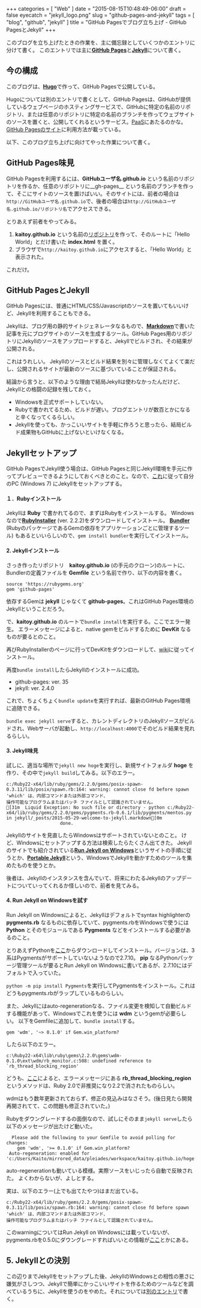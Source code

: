 +++
categories = [ "Web" ]
date = "2015-08-15T10:48:49-06:00"
draft = false
eyecatch = "jekyll_logo.png"
slug = "github-pages-and-jekyll"
tags = [ "blog", "github", "jekyll" ]
title = "GitHub Pagesでブログ立ち上げ - GitHub PagesとJekyll"
+++

このブログを立ち上げたときの作業を、主に備忘録としていくつかのエントリに分けて書く。
このエントリでは主に[__GitHub Pages__](https://pages.github.com/)と[__Jekyll__](http://jekyllrb.com/docs/home/)について書く。

## 今の構成
このブログは、[__Hugo__](https://gohugo.io/)で作って、GitHub Pagesで公開している。

Hugoについては別のエントリで書くとして、GitHub Pagesは、GitHubが提供しているウェブページのホスティングサービスで、GitHubに特定の名前のリポジトリ、または任意のリポジトリに特定の名前のブランチを作ってウェブサイトのソースを置くと、公開してくれるというサービス。[PaaS](https://ja.wikipedia.org/wiki/Platform_as_a_Service)にあたるのかな。
[GitHub Pagesのサイト](https://pages.github.com/)に利用方法が載っている。

以下、このブログ立ち上げに向けてやった作業について書く。

## GitHub Pages味見
GitHub Pagesを利用するには、__GitHubユーザ名.github.io__ という名前のリポジトリを作るか、任意のリポジトリに__gh-pages__ という名前のブランチを作って、そこにサイトのソースを置けばいい。そのサイトには、前者の場合は`http://GitHubユーザ名.github.io`で、後者の場合は`http://GitHubユーザ名.github.io/リポジトリ名`でアクセスできる。

とりあえず前者をやってみる。

1. __kaitoy.github.io__ という名前の[リポジトリ](https://github.com/kaitoy/kaitoy.github.io)を作って、そのルートに「Hello World」とだけ書いた __index.html__ を置く。
2. ブラウザで`http://kaitoy.github.io`にアクセスすると、「Hello World」と表示された。

これだけ。

## GitHub PagesとJekyll
GitHub Pagesには、普通にHTML/CSS/Javascriptのソースを置いてもいいけど、Jekyllを利用することもできる。

Jekyllは、ブログ用の静的サイトジェネレータなるもので、[__Markdown__](https://ja.wikipedia.org/wiki/Markdown)で書いた記事を元にブログサイトのソースを生成するツール。GitHub Pages用のリポジトリにJekyllのソースをアップロードすると、Jekyllでビルドされ、その結果が公開される。

これはうれしい。  Jekyllのソースとビルド結果を別々に管理しなくてよくて楽だし、公開されるサイトが最新のソースに基づいていることが保証される。

結論から言うと、以下のような理由で結局Jekyllは使わなかったんだけど、Jekyllとの格闘の記録を残しておく。

* Windowsを正式サポートしていない。
* Rubyで書かれてるため、ビルドが遅い。ブログエントリが数百とかになると辛くなってくるらしい。
* Jekyllを使っても、かっこいいサイトを手軽に作ろうと思ったら、結局ビルド成果物もGitHubに上げないといけなくなる。

## Jekyllセットアップ
GitHub PagesでJekyll使う場合は、GitHub Pagesと同じJekyll環境を手元に作ってプレビューできるようにしておくべきとのこと。なので、[これ](https://help.github.com/articles/using-jekyll-with-pages/)に従って自分のPC (Windows 7) にJekyllをセットアップする。

#### １．Rubyインストール
Jekyllは __Ruby__ で書かれてるので、まずはRubyをインストールする。
Windowsなので[__RubyInstaller__](http://rubyinstaller.org/) (ver. 2.2.2)をダウンロードしてインストール。
[__Bundler__](http://bundler.io/) (RubyのパッケージであるGemの依存をアプリケーションごとに管理するツール) もあるといいらしいので、`gem install bundler`を実行してインストール。

#### 2.  Jekyllインストール
さっき作ったリポジトリ　__kaitoy.github.io__ (の手元のクローン)のルートに、Bundlerの定義ファイルを __Gemfile__ という名前で作り、以下の内容を書く。

```
source 'https://rubygems.org'
gem 'github-pages'
```

依存するGemは __jekyll__ じゃなくて __github-pages__。これはGitHub Pages環境のJekyllということだろう。

で、__kaitoy.github.io__ のルートで`bundle install`を実行する。ここでエラー発生。
エラーメッセージによると、native gemをビルドするために __DevKit__ なるものが要るとのこと。

再びRubyInstallerのページに行ってDevKitをダウンロードして、[wiki](http://github.com/oneclick/rubyinstaller/wiki/Development-Kit)に従ってインストール。

再度`bundle install`したらJekyllのインストールに成功。

* github-pages: ver. 35
* jekyll: ver. 2.4.0

これで、ちょくちょく`bundle update`を実行すれば、最新のGitHub Pages環境に追随できる。

`bundle exec jekyll serve`すると、カレントディレクトリのJekyllソースがビルドされ、Webサーバが起動し、`http://localhost:4000`でそのビルド結果を見れるらしい。

#### 3.  Jekyll味見
試しに、適当な場所で`jekyll new hoge`を実行し、新規サイトフォルダ __hoge__ を作り、その中で`jekyll build`してみる。以下のエラー。

```text
c:/Ruby22-x64/lib/ruby/gems/2.2.0/gems/posix-spawn-0.3.11/lib/posix/spawn.rb:164: warning: cannot close fd before spawn
'which' は、内部コマンドまたは外部コマンド、
操作可能なプログラムまたはバッチ ファイルとして認識されていません。
[31m  Liquid Exception: No such file or directory - python c:/Ruby22-x64/lib/ruby/gems/2.2.0/gems/pygments.rb-0.6.1/lib/pygments/mentos.py in jekyll/_posts/2015-05-29-welcome-to-jekyll.markdown[0m
                    done.
```

Jekyllのサイトを見直したらWindowsはサポートされていないとのこと。
けど、Windowsにセットアップする方法は検索したらたくさん出てきた。
Jekyllのサイトでも紹介されている[__Run Jekyll on Windows__](http://jekyll-windows.juthilo.com/)というサイトの手順に従うとか、[__Portable Jekyll__](https://github.com/madhur/PortableJekyll)という、WindowsでJekyllを動かすためのツールを集めたものを使うとか。

後者は、Jekyllのインスタンスを含んでいて、将来にわたるJekyllのアップデートについていってくれるか怪しいので、前者を見てみる。

#### 4. Run Jekyll on Windowsを試す
Run Jekyll on Windowsによると、Jekyllはデフォルトでsyntax highlighterの __pygments.rb__ なるものに依存していて、pygments.rbをWindowsで使うには __Python__ とそのモジュールである __Pygments__ などをインストールする必要があるのこと。

とりあえずPythonを[ここ](https://www.python.org/downloads/windows/)からダウンロードしてインストール。バージョンは、3系はPygmentsがサポートしていないようなので2.7.10。
__pip__ なるPythonパッケージ管理ツールが要るとRun Jekyll on Windowsに書いてあるが、2.7.10にはデフォルトで入っていた。

`python -m pip install Pygments`を実行してPygmentsをインストール。これはどうもpygments.rbがラップしているものらしい。

また、Jekyllにはauto-regenerationなる、ファイル変更を検知して自動ビルドする機能があって、Windowsでこれを使うには __wdm__ というgemが必要らしい。
以下をGemfileに追加して、`bundle install`する。

```
gem 'wdm', '~> 0.1.0' if Gem.win_platform?
```

したら以下のエラー。

```text
c:\Ruby22-x64\lib\ruby\gems\2.2.0\gems\wdm-0.1.0\ext\wdm/rb_monitor.c:508: undefined reference to `rb_thread_blocking_region'
```

どうも、[ここ](https://github.com/Maher4Ever/wdm/issues/18)によると、エラーメッセージにある __rb_thread_blocking_region__ というメソッドは、Ruby 2.0で非推奨になり2.2で消されたものらしい。

wdmはもう数年更新されておらず、修正の見込みはなさそう。(後日見たら開発再開されてて、この問題も修正されていた。)

Rubyをダウングレードするの面倒なので、試しにそのまま`jekyll serve`したら以下のメッセージが出たけど動いた。

```text
  Please add the following to your Gemfile to avoid polling for changes:
    gem 'wdm', '>= 0.1.0' if Gem.win_platform?
 Auto-regeneration: enabled for 'c:/Users/Kaito/mirrored_data/pleiades/workspace/kaitoy.github.io/hoge'
```

auto-regenerationも動いている模様。実際ソースをいじったら自動で反映された。
よくわからないが、よしとする。

実は、以下のエラー(上でも出てたやつ)はまだ出ている。

```text
c:/Ruby22-x64/lib/ruby/gems/2.2.0/gems/posix-spawn-0.3.11/lib/posix/spawn.rb:164: warning: cannot close fd before spawn
'which' は、内部コマンドまたは外部コマンド、
操作可能なプログラムまたはバッチ ファイルとして認識されていません。
```

このwarningについてはRun Jekyll on Windowsには載っていないが、pygments.rbを0.5.0にダウングレードすればいいとの情報が[ここ](https://github.com/jekyll/jekyll/issues/2052)とかにある。

## 5. Jekyllとの決別
この辺りまでJekyllをセットアップした後、JekyllのWindowsとの相性の悪さに嫌気がさしつつ、Jekyllで簡単にかっこいいサイトを作るためのツールなどを調べているうちに、Jekyllを使うのをやめた。それについては[別のエントリ](http://tbd.kaitoy.xyz/2015/08/25/tools-for-jekyll/)で書く。

